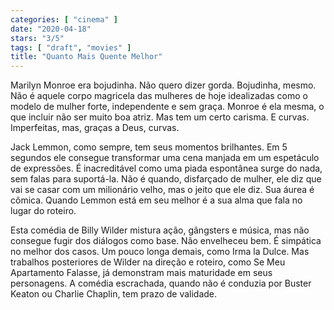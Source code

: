 ```yaml
---
categories: [ "cinema" ]
date: "2020-04-18"
stars: "3/5"
tags: [ "draft", "movies" ]
title: "Quanto Mais Quente Melhor"
---
```

Marilyn Monroe era bojudinha. Não quero dizer gorda. Bojudinha, mesmo. Não é aquele corpo magricela das mulheres de hoje idealizadas como o modelo de mulher forte, independente e sem graça. Monroe é ela mesma, o que incluir não ser muito boa atriz. Mas tem um certo carisma. E curvas. Imperfeitas, mas, graças a Deus, curvas.

Jack Lemmon, como sempre, tem seus momentos brilhantes. Em 5 segundos ele consegue transformar uma cena manjada em um espetáculo de expressões. É inacreditável como uma piada espontânea surge do nada, sem falas para suportá-la. Não é quando, disfarçado de mulher, ele diz que vai se casar com um milionário velho, mas o jeito que ele diz. Sua áurea é cômica. Quando Lemmon está em seu melhor é a sua alma que fala no lugar do roteiro.

Esta comédia de Billy Wilder mistura ação, gângsters e música, mas não consegue fugir dos diálogos como base. Não envelheceu bem. É simpática no melhor dos casos. Um pouco longa demais, como Irma la Dulce. Mas trabalhos posteriores de Wilder na direção e roteiro, como Se Meu Apartamento Falasse, já demonstram mais maturidade em seus personagens. A comédia escrachada, quando não é conduzia por Buster Keaton ou Charlie Chaplin, tem prazo de validade.
